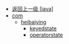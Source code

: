 - [返回上一级 [java]](notes/code/Flink/flink-state-management/src/main/java/)
- [com](notes/code/Flink/flink-state-management/src/main/java/com/)
  - [heibaiying](notes/code/Flink/flink-state-management/src/main/java/com/heibaiying/)
    - [keyedstate](notes/code/Flink/flink-state-management/src/main/java/com/heibaiying/keyedstate/)
    - [operatorstate](notes/code/Flink/flink-state-management/src/main/java/com/heibaiying/operatorstate/)
